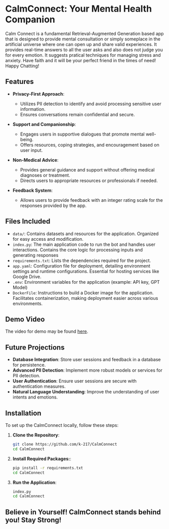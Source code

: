 # CalmConnect: Your Mental Health Companion

Calm Connect is a fundamental Retrieval-Augmented Generation based app that is designed to provide mental consultation or simply someplace in the artificial universe where one can open up and share valid experiences. It provides real-time answers to all the user asks and also does not judge you for every emotion. It suggests pratical techniques for managing stress and anxiety. Have faith and it will be your perfect friend in the times of need! Happy Chatting!

## Features

- **Privacy-First Approach**: 
  - Utilizes PII detection to identify and avoid processing sensitive user information.
  - Ensures conversations remain confidential and secure.

- **Support and Companionship**: 
  - Engages users in supportive dialogues that promote mental well-being.
  - Offers resources, coping strategies, and encouragement based on user input.

- **Non-Medical Advice**: 
  - Provides general guidance and support without offering medical diagnoses or treatment.
  - Directs users to appropriate resources or professionals if needed.

- **Feedback System**:
  - Allows users to provide feedback with an integer rating scale for the responses provided by the app.

## Files Included

- `data/`: Contains datasets and resources for the application. Organized for easy access and modification.
- `index.py`: The main application code to run the bot and handles user interactions. Contains the core logic for processing inputs and generating responses
- `requirements.txt`: Lists the dependencies required for the project.
- `app.yaml`: Configuration file for deployment, detailing environment settings and runtime configurations. Essential for hosting services like Google Drive.
- `.env`: Environment variables for the application (example: API key, GPT Model)
- `DockerFile`: Instructions to build a Docker image for the application. Facilitates containerization, making deployment easier across various environments.

## Demo Video

The video for demo may be found [here](). 

## Future Projections

- **Database Integration**: Store user sessions and feedback in a database for persistence.
- **Advanced PII Detection**: Implement more robust models or services for PII detection.
- **User Authentication**: Ensure user sessions are secure with authentication measures.
- **Natural Language Understanding**: Improve the understanding of user intents and emotions.

## Installation

To set up the CalmConnect locally, follow these steps:

1. **Clone the Repository**:
   ```bash
   git clone https://github.com/k-217/CalmConnect
   cd CalmConnect
2. **Install Required Packages:**:
   ```bash
   pip install -r requirements.txt
   cd CalmConnect
3. **Run the Application**:
   ```bash
   index.py
   cd CalmConnect

## Believe in Yourself! CalmConnect stands behind you! Stay Strong!

